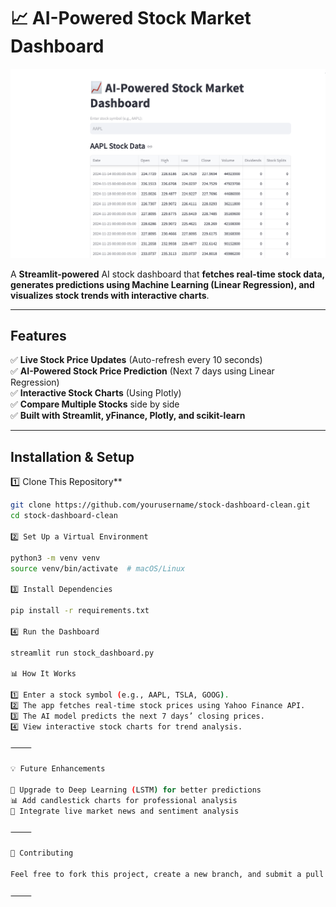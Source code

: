 # 📈 AI-Powered Stock Market Dashboard

![Stock Dashboard](https://github.com/surbhisingh1215/stock-dashboard-clean/blob/f0c1812f2458d5dc827e6a4099441343abecb93a/Screenshot%202025-03-20%20at%2005.01.55.png)  

A **Streamlit-powered** AI stock dashboard that **fetches real-time stock data, generates predictions using Machine Learning (Linear Regression), and visualizes stock trends with interactive charts**.

---

## Features
✅ **Live Stock Price Updates** (Auto-refresh every 10 seconds)  
✅ **AI-Powered Stock Price Prediction** (Next 7 days using Linear Regression)  
✅ **Interactive Stock Charts** (Using Plotly)  
✅ **Compare Multiple Stocks** side by side  
✅ **Built with Streamlit, yFinance, Plotly, and scikit-learn**  

---

##  Installation & Setup

1️⃣ Clone This Repository**
```bash
git clone https://github.com/yourusername/stock-dashboard-clean.git
cd stock-dashboard-clean

2️⃣ Set Up a Virtual Environment

python3 -m venv venv
source venv/bin/activate  # macOS/Linux

3️⃣ Install Dependencies

pip install -r requirements.txt

4️⃣ Run the Dashboard

streamlit run stock_dashboard.py

📊 How It Works

1️⃣ Enter a stock symbol (e.g., AAPL, TSLA, GOOG).
2️⃣ The app fetches real-time stock prices using Yahoo Finance API.
3️⃣ The AI model predicts the next 7 days’ closing prices.
4️⃣ View interactive stock charts for trend analysis.

⸻

💡 Future Enhancements

🚀 Upgrade to Deep Learning (LSTM) for better predictions
📊 Add candlestick charts for professional analysis
📰 Integrate live market news and sentiment analysis

⸻

🤝 Contributing

Feel free to fork this project, create a new branch, and submit a pull request!

⸻

